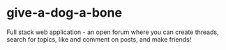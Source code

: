 # give-a-dog-a-bone
Full stack web application - an open forum where you can create threads, search for topics, like and comment on posts, and make friends!
